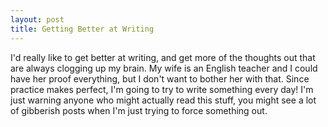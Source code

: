```yaml
--- 
layout: post
title: Getting Better at Writing
---
```

<p>
I'd really like to get better at writing, and get more of the thoughts out that are always clogging up my brain.  My wife is an English teacher and I could have her proof everything, but I don't want to bother her with that.  Since practice makes perfect, I'm going to try to write something every day!  I'm just warning anyone who might actually read this stuff, you might see a lot of gibberish posts when I'm just trying to force something out.
</p>
